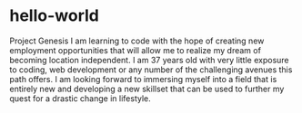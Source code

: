 # hello-world
Project Genesis
I am learning to code with the hope of creating new employment opportunities that will allow me to realize my dream of becoming location independent. I am 37 years old with very little exposure to coding, web development or any number of the challenging avenues this path offers. I am looking forward to immersing myself into a field that is entirely new and developing a new skillset that can be used to further my quest for a drastic change in lifestyle.
